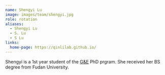 ```yaml
---
name: Shengyi Lu
image: images/team/shengyi.jpg
role: rotation
aliases:
  - Shengyi Lu
  - S. Lu
  - S Lu
links:
  home-page: https://qinlilab.github.io/
---
```

Shengyi is a 1st year student of the [G&E](https://www.med.upenn.edu/camb/ge.html) PhD prgram. She received her BS degree from Fudan University.